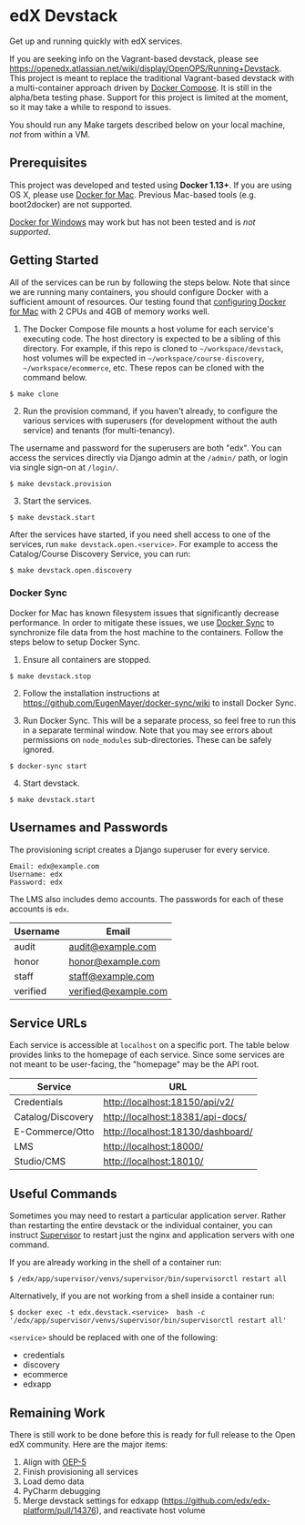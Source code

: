 # edX Devstack

Get up and running quickly with edX services.

If you are seeking info on the Vagrant-based devstack, please see https://openedx.atlassian.net/wiki/display/OpenOPS/Running+Devstack.
This project is meant to replace the traditional Vagrant-based devstack with a multi-container approach driven by [Docker
Compose](https://docs.docker.com/compose/). It is still in the alpha/beta testing phase. Support for this project is
limited at the moment, so it may take a while to respond to issues.

You should run any Make targets described below on your local machine, _not_ from within a VM.

## Prerequisites

This project was developed and tested using **Docker 1.13+**. If you are using OS X, please use [Docker for Mac](https://docs.docker.com/docker-for-mac/).
Previous Mac-based tools (e.g. boot2docker) are not supported.

[Docker for Windows](https://docs.docker.com/docker-for-windows/) may work but has not been tested and is _not supported_.


## Getting Started

All of the services can be run by following the steps below. Note that since we are running many containers, you should
configure Docker with a sufficient amount of resources. Our testing found that [configuring Docker for Mac](https://docs.docker.com/docker-for-mac/#/advanced)
 with 2 CPUs and 4GB of memory works well.

1. The Docker Compose file mounts a host volume for each service's executing code. The host directory is expected to be
  a sibling of this directory. For example, if this repo is cloned to `~/workspace/devstack`, host volumes will be
  expected in `~/workspace/course-discovery`, `~/workspace/ecommerce`, etc. These repos can be cloned with the command
  below.

  ```
  $ make clone
  ```

2. Run the provision command, if you haven't already, to configure the various services with superusers (for
  development without the auth service) and tenants (for multi-tenancy).

  The username and password for the superusers are both "edx". You can access the services directly via Django admin
  at the `/admin/` path, or login via single sign-on at `/login/`.

  ```
  $ make devstack.provision
  ```

3. Start the services.

  ```
  $ make devstack.start
  ```

After the services have started, if you need shell access to one of the services, run `make devstack.open.<service>`.
For example to access the Catalog/Course Discovery Service, you can run:

```
$ make devstack.open.discovery
```

### Docker Sync

Docker for Mac has known filesystem issues that significantly decrease performance. In order to mitigate these issues,
we use [Docker Sync](https://github.com/EugenMayer/docker-sync/wiki) to synchronize file data from the host machine to
the containers. Follow the steps below to setup Docker Sync.

1. Ensure all containers are stopped.
```
$ make devstack.stop
```

2. Follow the installation instructions at https://github.com/EugenMayer/docker-sync/wiki to install Docker Sync.

3. Run Docker Sync. This will be a separate process, so feel free to run this in a separate terminal window. Note that
you may see errors about permissions on `node_modules` sub-directories. These can be safely ignored.
```
$ docker-sync start
```

4. Start devstack.
```
$ make devstack.start
```


## Usernames and Passwords

The provisioning script creates a Django superuser for every service.

    Email: edx@example.com
    Username: edx
    Password: edx

The LMS also includes demo accounts. The passwords for each of these accounts is `edx`.


| Username | Email                |
|----------|----------------------|
| audit    | audit@example.com    |
| honor    | honor@example.com    |
| staff    | staff@example.com    |
| verified | verified@example.com |


## Service URLs

Each service is accessible at `localhost` on a specific port. The table below provides links to the homepage of each
service. Since some services are not meant to be user-facing, the "homepage" may be the API root.

| Service           | URL                                                                    |
|-------------------|------------------------------------------------------------------------|
| Credentials       | [http://localhost:18150/api/v2/](http://localhost:18150/api/v2/)       |
| Catalog/Discovery | [http://localhost:18381/api-docs/](http://localhost:18381/api-docs/)   |
| E-Commerce/Otto   | [http://localhost:18130/dashboard/](http://localhost:18130/dashboard/) |
| LMS               | [http://localhost:18000/](http://localhost:18000/)                     |
| Studio/CMS        | [http://localhost:18010/](http://localhost:18010/)                     |


## Useful Commands

Sometimes you may need to restart a particular application server. Rather than restarting the entire devstack or the
individual container, you can instruct [Supervisor](http://supervisord.org/) to restart just the nginx and application
servers with one command.

If you are already working in the shell of a container run:

```
$ /edx/app/supervisor/venvs/supervisor/bin/supervisorctl restart all
```

Alternatively, if you are not working from a shell inside a container run:

```
$ docker exec -t edx.devstack.<service>  bash -c '/edx/app/supervisor/venvs/supervisor/bin/supervisorctl restart all'
```

`<service>` should be replaced with one of the following:

* credentials
* discovery
* ecommerce
* edxapp

## Remaining Work

There is still work to be done before this is ready for full release to the Open edX community. Here are the major items:

1. Align with [OEP-5](http://open-edx-proposals.readthedocs.io/en/latest/oep-0005.html)
2. Finish provisioning all services
3. Load demo data
4. PyCharm debugging
5. Merge devstack settings for edxapp (https://github.com/edx/edx-platform/pull/14376), and reactivate host volume
